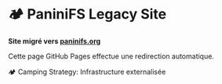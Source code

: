 # 🏕️ PaniniFS Legacy Site

**Site migré vers [paninifs.org](https://paninifs.org)**

Cette page GitHub Pages effectue une redirection automatique.

🏕️ Camping Strategy: Infrastructure externalisée
